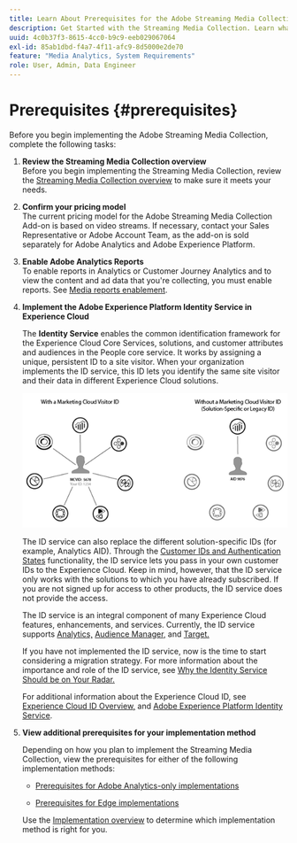 ```yaml
---
title: Learn About Prerequisites for the Adobe Streaming Media Collection
description: Get Started with the Streaming Media Collection. Learn what you need for implementation.
uuid: 4c0b37f3-8615-4cc0-b9c9-eeb029067064
exl-id: 85ab1dbd-f4a7-4f11-afc9-8d5000e2de70
feature: "Media Analytics, System Requirements"
role: User, Admin, Data Engineer
---
```

# Prerequisites {#prerequisites}

Before you begin implementing the Adobe Streaming Media Collection, complete the following tasks:

1. **Review the Streaming Media Collection overview**<br>
Before you begin implementing the Streaming Media Collection, review the [Streaming Media Collection overview](/help/media-overview.md) to make sure it meets your needs.

1. **Confirm your pricing model**<br>
The current pricing model for the Adobe Streaming Media Collection Add-on is based on video streams. If necessary, contact your Sales Representative or Adobe Account Team, as the add-on is sold separately for Adobe Analytics and Adobe Experience Platform.

1. **Enable Adobe Analytics Reports**<br>
To enable reports in Analytics or Customer Journey Analytics and to view the content and ad data that you're collecting, you must enable reports. See [Media reports enablement](/help/reporting/media-reports-enable.md).

1. **Implement the Adobe Experience Platform Identity Service in Experience Cloud**
   
   The **Identity Service** enables the common identification framework for the Experience Cloud Core Services, solutions, and customer attributes and audiences in the People core service. It works by assigning a unique, persistent ID to a site visitor. When your organization implements the ID service, this ID lets you identify the same site visitor and their data in different Experience Cloud solutions.

   ![ID Service graphic](assets/mc_id_service_graphic.png)

   The ID service can also replace the different solution-specific IDs (for example, Analytics AID). Through the [Customer IDs and Authentication States](https://experienceleague.adobe.com/docs/id-service/using/reference/authenticated-state.html) functionality, the ID service lets you pass in your own customer IDs to the Experience Cloud. Keep in mind, however, that the ID service only works with the solutions to which you have already subscribed. If you are not signed up for access to other products, the ID service does not provide the access.

   The ID service is an integral component of many Experience Cloud features, enhancements, and services. Currently, the ID service supports [Analytics,](https://www.adobe.com/marketing-cloud/web-analytics.html) [Audience Manager,](https://www.adobe.com/marketing-cloud/data-management-platform.html) and [Target.](https://www.adobe.com/marketing-cloud/testing-targeting.html)

   If you have not implemented the ID service, now is the time to start considering a migration strategy. For more information about the importance and role of the ID service, see [Why the Identity Service Should be on Your Radar.](https://theblog.adobe.com/why-new-adobe-marketing-cloud-id-service-should-be-on-your-radar/)

   For additional information about the Experience Cloud ID, see [Experience Cloud ID Overview,](https://experienceleague.adobe.com/docs/id-service/using/intro/overview.html) and [Adobe Experience Platform Identity Service](https://experienceleague.adobe.com/docs/id-service/using/home.html).

1. **View additional prerequisites for your implementation method** 
   
      Depending on how you plan to implement the Streaming Media Collection, view the prerequisites for either of the following implementation methods:
 
      * [Prerequisites for Adobe Analytics-only implementations](/help/implementation/media-sdk/setup/prerequisites-analytics.md)
   
      * [Prerequisites for Edge implementations](/help/implementation/edge/prerequisites-edge.md)

      Use the [Implementation overview](/help/implementation/overview.md) to determine which implementation method is right for you.
